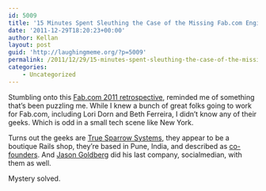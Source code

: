 ```yaml
---
id: 5009
title: '15 Minutes Spent Sleuthing the Case of the Missing Fab.com Engineering Team'
date: '2011-12-29T18:20:23+00:00'
author: Kellan
layout: post
guid: 'http://laughingmeme.org/?p=5009'
permalink: /2011/12/29/15-minutes-spent-sleuthing-the-case-of-the-missing-fab-com-engineering-team/
categories:
    - Uncategorized
---
```


Stumbling onto this [Fab.com 2011 retrospective](http://www.slideshare.net/fabulis/fab-2011-timeline), reminded me of something that’s been puzzling me. While I knew a bunch of great folks going to work for Fab.com, including Lori Dorn and Beth Ferreira, I didn’t know any of their geeks. Which is odd in a small tech scene like New York.

Turns out the geeks are [True Sparrow Systems](http://www.truesparrow.com/), they appear to be a boutique Rails shop, they’re based in Pune, India, and described as [co-founders](http://blog.fab.com/post/3851661712/bradford-here-reporting-from-india-jason-and-i). And [Jason Goldberg](http://www.linkedin.com/profile/view?id=42236) did his last company, socialmedian, with them as well.

Mystery solved.
